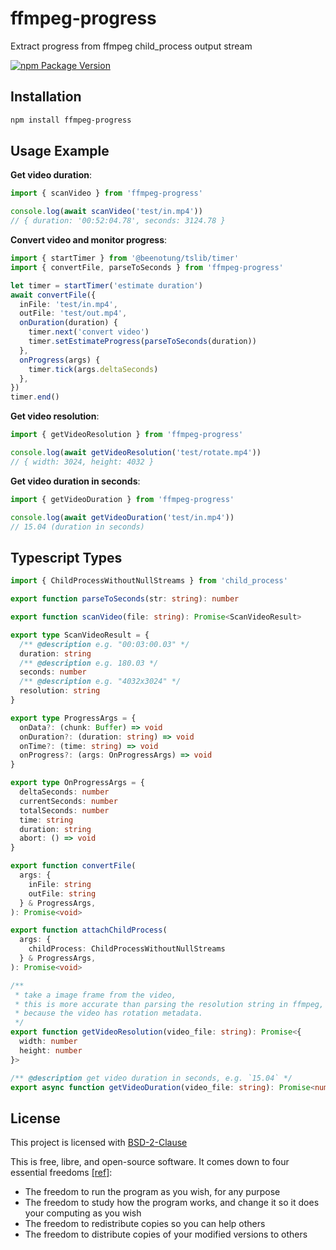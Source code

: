 # ffmpeg-progress

Extract progress from ffmpeg child_process output stream

[![npm Package Version](https://img.shields.io/npm/v/ffmpeg-progress)](https://www.npmjs.com/package/ffmpeg-progress)

## Installation

```bash
npm install ffmpeg-progress
```

## Usage Example

**Get video duration**:

```typescript
import { scanVideo } from 'ffmpeg-progress'

console.log(await scanVideo('test/in.mp4'))
// { duration: '00:52:04.78', seconds: 3124.78 }
```

**Convert video and monitor progress**:

```typescript
import { startTimer } from '@beenotung/tslib/timer'
import { convertFile, parseToSeconds } from 'ffmpeg-progress'

let timer = startTimer('estimate duration')
await convertFile({
  inFile: 'test/in.mp4',
  outFile: 'test/out.mp4',
  onDuration(duration) {
    timer.next('convert video')
    timer.setEstimateProgress(parseToSeconds(duration))
  },
  onProgress(args) {
    timer.tick(args.deltaSeconds)
  },
})
timer.end()
```

**Get video resolution**:

```typescript
import { getVideoResolution } from 'ffmpeg-progress'

console.log(await getVideoResolution('test/rotate.mp4'))
// { width: 3024, height: 4032 }
```

**Get video duration in seconds**:

```typescript
import { getVideoDuration } from 'ffmpeg-progress'

console.log(await getVideoDuration('test/in.mp4'))
// 15.04 (duration in seconds)
```

## Typescript Types

```typescript
import { ChildProcessWithoutNullStreams } from 'child_process'

export function parseToSeconds(str: string): number

export function scanVideo(file: string): Promise<ScanVideoResult>

export type ScanVideoResult = {
  /** @description e.g. "00:03:00.03" */
  duration: string
  /** @description e.g. 180.03 */
  seconds: number
  /** @description e.g. "4032x3024" */
  resolution: string
}

export type ProgressArgs = {
  onData?: (chunk: Buffer) => void
  onDuration?: (duration: string) => void
  onTime?: (time: string) => void
  onProgress?: (args: OnProgressArgs) => void
}

export type OnProgressArgs = {
  deltaSeconds: number
  currentSeconds: number
  totalSeconds: number
  time: string
  duration: string
  abort: () => void
}

export function convertFile(
  args: {
    inFile: string
    outFile: string
  } & ProgressArgs,
): Promise<void>

export function attachChildProcess(
  args: {
    childProcess: ChildProcessWithoutNullStreams
  } & ProgressArgs,
): Promise<void>

/**
 * take a image frame from the video,
 * this is more accurate than parsing the resolution string in ffmpeg,
 * because the video has rotation metadata.
 */
export function getVideoResolution(video_file: string): Promise<{
  width: number
  height: number
}>

/** @description get video duration in seconds, e.g. `15.04` */
export async function getVideoDuration(video_file: string): Promise<number>
```

## License

This project is licensed with [BSD-2-Clause](./LICENSE)

This is free, libre, and open-source software. It comes down to four essential freedoms [[ref]](https://seirdy.one/2021/01/27/whatsapp-and-the-domestication-of-users.html#fnref:2):

- The freedom to run the program as you wish, for any purpose
- The freedom to study how the program works, and change it so it does your computing as you wish
- The freedom to redistribute copies so you can help others
- The freedom to distribute copies of your modified versions to others
